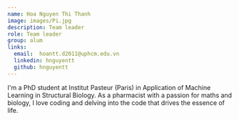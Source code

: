 ```yaml
---
name: Hoa Nguyen Thi Thanh
image: images/Pi.jpg
description: Team leader
role: Team leader
group: alum
links:
  email:  hoantt.d2011@uphcm.edu.vn
  linkedin: hnguyentt
  github: hnguyentt
---
```


I'm a PhD student at Institut Pasteur (Paris) in Application of Machine Learning in Structural Biology. As a pharmacist with a passion for maths and biology, I love coding and delving into the code that drives the essence of life.
